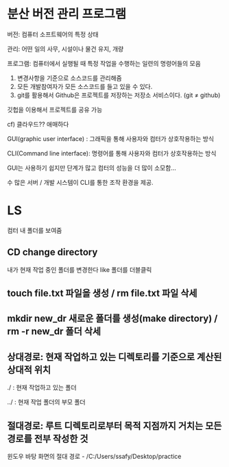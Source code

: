 # 분산 버전 관리 프로그램
버전: 컴퓨터 소프트웨어의 특정 상태

관리: 어떤 일의 사무, 시설이나 물건 유지, 개량

프로그램: 컴퓨터에서 실행될 때 특정 작업을 수행하는 일련의 명령어들의 모음

1. 변경사항을 기준으로 소스코드를 관리해줌
2. 모든 개발참여자가 모든 소스코드를  들고 있을 수 있다.
3. git를 활용해서 Github은 프로젝트를 저장하는 저장소 서비스이다. (git ≠ github)

깃헙을 이용해서 프로젝트를 공유 가능

cf) 클라우드?? 애매하다

GUI(graphic user interface) : 그래픽을 통해 사용자와 컴터가 상호작용하는 방식

CLI(Command line interface): 명령어를 통해 사용자와 컴터가 상호작용하는 방식

GUI는 사용하기 쉽지만 단계가 많고 컴터의 성능을 더 많이 소모함…

수 많은 서버 / 개발 시스템이 CLI를 통한 조작 환경을 제공.

# LS

컴터 내 폴더를 보여줌

## CD change directory

내가 현재 작업 중인 폴더를 변경한다 like 폴더를 더블클릭

## touch file.txt 파일을 생성 / rm file.txt 파일 삭세

## mkdir new_dr 새로운 폴더를 생성(make directory) / rm -r new_dr 폴더 삭세

## 상대경로: 현재 작업하고 있는 디렉토리를 기준으로 계산된 상대적 위치

./ : 현재 작업하고 있는 폴더

../ : 현재 작업 폴더의 부모 폴더

## 절대경로: 루트 디렉토리로부터 목적 지점까지 거치는 모든 경로를 전부 작성한 것

윈도우 바탕 화면의 절대 경로 - /C:/Users/ssafy/Desktop/practice